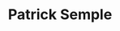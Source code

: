 ---
title: Patrick Semple
description: "I'm a certified User Experience Designer from UXDI currently working in AO's Search Squad. I love making high quality, insight-driven products & services. AO pushes us to create designs that feel new, but familiar and useful for the for the task a customer hires them for. "
image: '/images/patrick.jpg'
role: Senior UX Designer
---